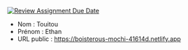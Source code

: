 [![Review Assignment Due Date](https://classroom.github.com/assets/deadline-readme-button-24ddc0f5d75046c5622901739e7c5dd533143b0c8e959d652212380cedb1ea36.svg)](https://classroom.github.com/a/A7RgsI5R)
- Nom : Touitou
- Prénom : Ethan
- URL public : https://boisterous-mochi-41614d.netlify.app

